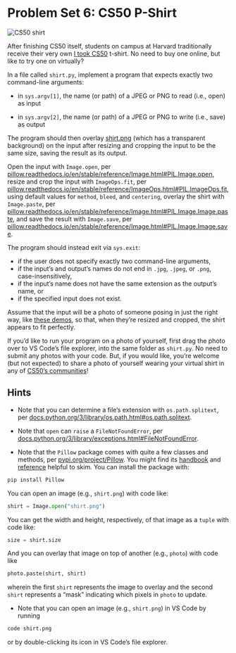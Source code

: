 # Problem Set 6: CS50 P-Shirt

![CS50 shirt](https://cs50.harvard.edu/python/2022/psets/6/shirt/took.png)

After finishing CS50 itself, students on campus at Harvard traditionally receive their very own [I took CS50](https://cs50.harvardshop.com/collections/print/products/i-took-cs50-unisex-t-shirt) t-shirt. No need to buy one online, but like to try one on virtually?

In a file called `shirt.py`, implement a program that expects exactly two command-line arguments:

* in `sys.argv[1]`, the name (or path) of a JPEG or PNG to read (i.e., open) as input

* in `sys.argv[2]`, the name (or path) of a JPEG or PNG to write (i.e., save) as output

The program should then overlay [shirt.png](https://cs50.harvard.edu/python/2022/psets/6/shirt/shirt.png) (which has a transparent background) on the input after resizing and cropping the input to be the same size, saving the result as its output.

Open the input with `Image.open`, per [pillow.readthedocs.io/en/stable/reference/Image.html#PIL.Image.open](https://pillow.readthedocs.io/en/stable/reference/Image.html#PIL.Image.open), resize and crop the input with `ImageOps.fit`, per [pillow.readthedocs.io/en/stable/reference/ImageOps.html#PIL.ImageOps.fit](https://pillow.readthedocs.io/en/stable/reference/ImageOps.html#PIL.ImageOps.fit), using default values for `method`, `bleed`, and `centering`, overlay the shirt with `Image.paste`, per [pillow.readthedocs.io/en/stable/reference/Image.html#PIL.Image.Image.paste](https://pillow.readthedocs.io/en/stable/reference/Image.html#PIL.Image.Image.paste), and save the result with `Image.save`, per [pillow.readthedocs.io/en/stable/reference/Image.html#PIL.Image.Image.save](https://pillow.readthedocs.io/en/stable/reference/Image.html#PIL.Image.Image.save).

The program should instead exit via `sys.exit`:

* if the user does not specify exactly two command-line arguments,
* if the input’s and output’s names do not end in `.jpg`, `.jpeg`, or `.png`, case-insensitively,
* if the input’s name does not have the same extension as the output’s name, or
* if the specified input does not exist.

Assume that the input will be a photo of someone posing in just the right way, like [these demos](https://cs50.harvard.edu/python/2022/psets/6/shirt/#demos), so that, when they’re resized and cropped, the shirt appears to fit perfectly.

If you’d like to run your program on a photo of yourself, first drag the photo over to VS Code’s file explorer, into the same folder as `shirt.py`. No need to submit any photos with your code. But, if you would like, you’re welcome (but not expected) to share a photo of yourself wearing your virtual shirt in any of [CS50’s communities](https://cs50.harvard.edu/python/communities)!

## Hints

* Note that you can determine a file’s extension with `os.path.splitext`, per [docs.python.org/3/library/os.path.html#os.path.splitext](https://docs.python.org/3/library/os.path.html#os.path.splitext).

* Note that `open` can `raise` a `FileNotFoundError`, per [docs.python.org/3/library/exceptions.html#FileNotFoundError](https://docs.python.org/3/library/exceptions.html#FileNotFoundError).

* Note that the `Pillow` package comes with quite a few classes and methods, per [pypi.org/project/Pillow](https://pypi.org/project/Pillow/). You might find its [handbook](https://pillow.readthedocs.io/en/stable/handbook/) and [reference](https://pillow.readthedocs.io/en/stable/reference/) helpful to skim. You can install the package with:

```bash
pip install Pillow
```

You can open an image (e.g., `shirt.png`) with code like:

```python
shirt = Image.open("shirt.png")
```

You can get the width and height, respectively, of that image as a `tuple` with code like:

```python
size = shirt.size
```

And you can overlay that image on top of another (e.g., `photo`) with code like

```python
photo.paste(shirt, shirt)
```

wherein the first `shirt` represents the image to overlay and the second `shirt` represents a “mask” indicating which pixels in `photo` to update.

* Note that you can open an image (e.g., `shirt.png`) in VS Code by running

```bash
code shirt.png
```

or by double-clicking its icon in VS Code’s file explorer.
